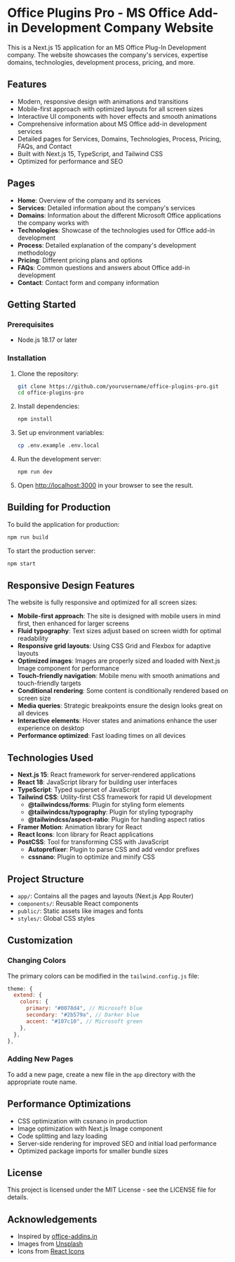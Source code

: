 # Office Plugins Pro - MS Office Add-in Development Company Website

This is a Next.js 15 application for an MS Office Plug-In Development company. The website showcases the company's services, expertise domains, technologies, development process, pricing, and more.

## Features

- Modern, responsive design with animations and transitions
- Mobile-first approach with optimized layouts for all screen sizes
- Interactive UI components with hover effects and smooth animations
- Comprehensive information about MS Office add-in development services
- Detailed pages for Services, Domains, Technologies, Process, Pricing, FAQs, and Contact
- Built with Next.js 15, TypeScript, and Tailwind CSS
- Optimized for performance and SEO

## Pages

- **Home**: Overview of the company and its services
- **Services**: Detailed information about the company's services
- **Domains**: Information about the different Microsoft Office applications the company works with
- **Technologies**: Showcase of the technologies used for Office add-in development
- **Process**: Detailed explanation of the company's development methodology
- **Pricing**: Different pricing plans and options
- **FAQs**: Common questions and answers about Office add-in development
- **Contact**: Contact form and company information

## Getting Started

### Prerequisites

- Node.js 18.17 or later

### Installation

1. Clone the repository:
   ```bash
   git clone https://github.com/yourusername/office-plugins-pro.git
   cd office-plugins-pro
   ```

2. Install dependencies:
   ```bash
   npm install
   ```

3. Set up environment variables:
   ```bash
   cp .env.example .env.local
   ```

4. Run the development server:
   ```bash
   npm run dev
   ```

5. Open [http://localhost:3000](http://localhost:3000) in your browser to see the result.

## Building for Production

To build the application for production:

```bash
npm run build
```

To start the production server:

```bash
npm start
```

## Responsive Design Features

The website is fully responsive and optimized for all screen sizes:

- **Mobile-first approach**: The site is designed with mobile users in mind first, then enhanced for larger screens
- **Fluid typography**: Text sizes adjust based on screen width for optimal readability
- **Responsive grid layouts**: Using CSS Grid and Flexbox for adaptive layouts
- **Optimized images**: Images are properly sized and loaded with Next.js Image component for performance
- **Touch-friendly navigation**: Mobile menu with smooth animations and touch-friendly targets
- **Conditional rendering**: Some content is conditionally rendered based on screen size
- **Media queries**: Strategic breakpoints ensure the design looks great on all devices
- **Interactive elements**: Hover states and animations enhance the user experience on desktop
- **Performance optimized**: Fast loading times on all devices

## Technologies Used

- **Next.js 15**: React framework for server-rendered applications
- **React 18**: JavaScript library for building user interfaces
- **TypeScript**: Typed superset of JavaScript
- **Tailwind CSS**: Utility-first CSS framework for rapid UI development
  - **@tailwindcss/forms**: Plugin for styling form elements
  - **@tailwindcss/typography**: Plugin for styling typography
  - **@tailwindcss/aspect-ratio**: Plugin for handling aspect ratios
- **Framer Motion**: Animation library for React
- **React Icons**: Icon library for React applications
- **PostCSS**: Tool for transforming CSS with JavaScript
  - **Autoprefixer**: Plugin to parse CSS and add vendor prefixes
  - **cssnano**: Plugin to optimize and minify CSS

## Project Structure

- `app/`: Contains all the pages and layouts (Next.js App Router)
- `components/`: Reusable React components
- `public/`: Static assets like images and fonts
- `styles/`: Global CSS styles

## Customization

### Changing Colors

The primary colors can be modified in the `tailwind.config.js` file:

```js
theme: {
  extend: {
    colors: {
      primary: "#0078d4", // Microsoft blue
      secondary: "#2b579a", // Darker blue
      accent: "#107c10", // Microsoft green
    },
  },
},
```

### Adding New Pages

To add a new page, create a new file in the `app` directory with the appropriate route name.

## Performance Optimizations

- CSS optimization with cssnano in production
- Image optimization with Next.js Image component
- Code splitting and lazy loading
- Server-side rendering for improved SEO and initial load performance
- Optimized package imports for smaller bundle sizes

## License

This project is licensed under the MIT License - see the LICENSE file for details.

## Acknowledgements

- Inspired by [office-addins.in](https://www.office-addins.in)
- Images from [Unsplash](https://unsplash.com)
- Icons from [React Icons](https://react-icons.github.io/react-icons/) 